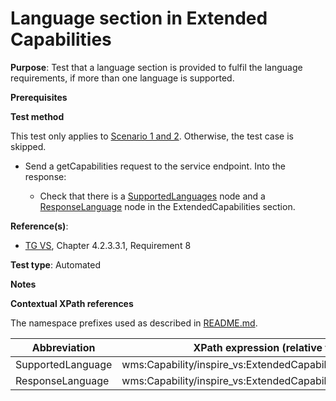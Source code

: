# Language section in Extended Capabilities

**Purpose**: Test that a language section is provided to fulfil the language requirements, if more than one language is supported.

**Prerequisites**

**Test method**

This test only applies to [Scenario 1 and 2](./README.md#scenarios). Otherwise, the test case is skipped.

* Send a getCapabilities request to the service endpoint. Into the response:

  * Check that there is a [SupportedLanguages](#SupportedLanguage) node and a [ResponseLanguage](#ResponseLanguage) node in the ExtendedCapabilities section.

**Reference(s)**:
* [TG VS](./README.md#ref_TG_VS), Chapter 4.2.3.3.1, Requirement 8

**Test type**: Automated

**Notes**

**Contextual XPath references**

The namespace prefixes used as described in [README.md](./README.md#namespaces).

Abbreviation                                               |  XPath expression (relative to /wms:WMS_Capabilities)
---------------------------------------------------------- | -------------------------------------------------------------------------
SupportedLanguage <a name="SupportedLanguage"></a>   | wms:Capability/inspire_vs:ExtendedCapabilities/inspire_common:SupportedLanguages
ResponseLanguage <a name="ResponseLanguage"></a>   | wms:Capability/inspire_vs:ExtendedCapabilities/inspire_common:ResponseLanguage
